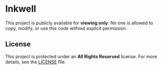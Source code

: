 # Inkwell

This project is publicly available for **viewing only**. No one is allowed to copy, modify, or use this code without explicit permission.

## License
This project is protected under an **All Rights Reserved** license. For more details, see the [LICENSE](./LICENSE) file.
